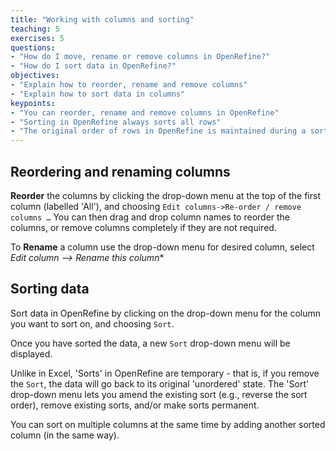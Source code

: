 ```yaml
---
title: "Working with columns and sorting"
teaching: 5
exercises: 5
questions:
- "How do I move, rename or remove columns in OpenRefine?"
- "How do I sort data in OpenRefine?"
objectives:
- "Explain how to reorder, rename and remove columns"
- "Explain how to sort data in columns"
keypoints:
- "You can reorder, rename and remove columns in OpenRefine"
- "Sorting in OpenRefine always sorts all rows"
- "The original order of rows in OpenRefine is maintained during a sort until you use the option to Reorder Rows Permanently"
---
```


## Reordering and renaming columns
**Reorder** the columns by clicking the drop-down menu at the top of the first column (labelled 'All'), and choosing `Edit columns->Re-order / remove columns …`
You can then drag and drop column names to reorder the columns, or remove columns completely if they are not required.

To **Rename** a column use the drop-down menu for desired column, select *Edit column --> Rename this column**

## Sorting data
Sort data in OpenRefine by clicking on the drop-down menu for the column you want to sort on, and choosing `Sort`.

Once you have sorted the data, a new `Sort` drop-down menu will be displayed.

Unlike in Excel, 'Sorts' in OpenRefine are temporary - that is, if you remove the `Sort`, the data will go back to its original 'unordered' state. The 'Sort' drop-down menu lets you amend the existing sort (e.g., reverse the sort order), remove existing sorts, and/or make sorts permanent.

You can sort on multiple columns at the same time by adding another sorted column (in the same way).
